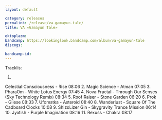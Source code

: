 ```yaml
---
layout: default

category: releases
permalink: /release/va-gamayun-tale/
title: VA «Gamayun Tale»

ektoplazm: 
bandcamp: https://lookinglook.bandcamp.com/album/va-gamayun-tale
discogs: 

bandcamp-id: 
---
```


Tracklis:

1.
Celestial Consciousness - Rise 08:06
2.
Magic Science - Atman 07:05
3.
PharaOm - White Lotus Energy 07:45
4.
Nova Fractal - Through Our Senses (Sky Technology Remix) 08:34
5.
Roof Raiser - Stone Garden 06:20
6.
Prok - Gliese 08:33
7.
Ufomatka - Asteroid 08:40
8.
Wanderlust - Square Of The Cadboard Clocks 10:08
9.
ShizoLizer Gin - Skygravity Trance Mission 06:14
10.
Jyotish - Purple Imagination 08:16
11.
Rexuss - Chakra 08:17





